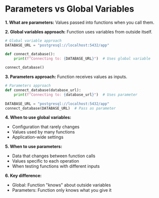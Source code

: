 # Parameters vs Global Variables

**1. What are parameters:**
Values passed into functions when you call them.

**2. Global variables approach:**
Function uses variables from outside itself.

```python
# Global variable approach
DATABASE_URL = "postgresql://localhost:5432/app"

def connect_database():
    print(f"Connecting to: {DATABASE_URL}")  # Uses global variable
    
connect_database()
```

**3. Parameters approach:**
Function receives values as inputs.

```python
# Parameters approach
def connect_database(database_url):
    print(f"Connecting to: {database_url}")  # Uses parameter
    
DATABASE_URL = "postgresql://localhost:5432/app"
connect_database(DATABASE_URL)  # Pass as parameter
```

**4. When to use global variables:**
- Configuration that rarely changes
- Values used by many functions
- Application-wide settings

**5. When to use parameters:**
- Data that changes between function calls
- Values specific to each operation
- When testing functions with different inputs

**6. Key difference:**
- Global: Function "knows" about outside variables
- Parameters: Function only knows what you give it 